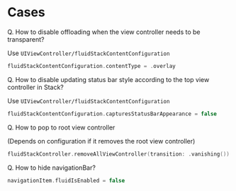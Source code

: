 #  Cases

Q. How to disable offloading when the view controller needs to be transparent?

Use `UIViewController/fluidStackContentConfiguration`

```swift
fluidStackContentConfiguration.contentType = .overlay
```

Q. How to disable updating status bar style according to the top view controller in Stack?

Use `UIViewController/fluidStackContentConfiguration`

```swift
fluidStackContentConfiguration.capturesStatusBarAppearance = false
```

Q. How to pop to root view controller

(Depends on configuration if it removes the root view controller)

```swift
fluidStackController.removeAllViewController(transition: .vanishing())
```

Q. How to hide navigationBar?

```swift
navigationItem.fluidIsEnabled = false
```

